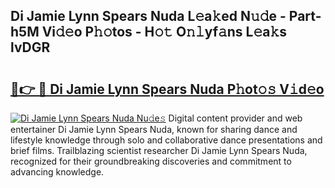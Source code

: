 ## Di Jamie Lynn Spears Nuda L𝚎a𝚔ed N𝚞𝚍e - Part-h5M Vi𝚍𝚎o P𝚑𝚘tos - H𝚘𝚝 O𝚗𝚕yf𝚊ns L𝚎a𝚔s lvDGR

# <h2><a href="http://kf8q94c.oniu.top/?m=Di+Jamie+Lynn+Spears+Nuda">🔗👉 🔴 Di Jamie Lynn Spears Nuda P𝚑ot𝚘𝚜 V𝚒d𝚎o</a></h2>

[![Di Jamie Lynn Spears Nuda Nu𝚍e𝚜](https://i.imgur.com/0qMVB7G.gif)](http://kf8q94c.oniu.top/?m=Di+Jamie+Lynn+Spears+Nuda)
Digital content provider and web entertainer Di Jamie Lynn Spears Nuda, known for sharing dance and lifestyle knowledge through solo and collaborative dance presentations and brief films. Trailblazing scientist researcher Di Jamie Lynn Spears Nuda, recognized for their groundbreaking discoveries and commitment to advancing knowledge.  
